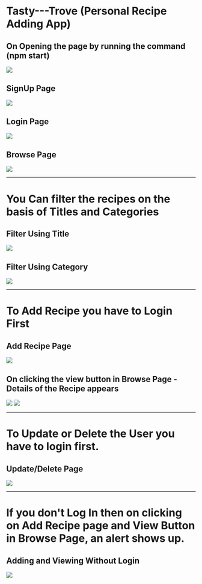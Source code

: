 # Tasty---Trove (Personal Recipe Adding App)

## On Opening the page by running the command (npm start)
![](https://github.com/YashVMishra/Tasty---Trove/blob/master/Screenshot/Home.png?raw=true)

## SignUp Page
![](https://github.com/YashVMishra/Tasty---Trove/blob/master/Screenshot/SignUp.png?raw=true)

## Login Page
![](https://github.com/YashVMishra/Tasty---Trove/blob/master/Screenshot/Login.png?raw=true)

## Browse Page
![](https://github.com/YashVMishra/Tasty---Trove/blob/master/Screenshot/Browse.png?raw=true)

---

# You Can filter the recipes on the basis of Titles and Categories

## Filter Using Title
![](https://github.com/YashVMishra/Tasty---Trove/blob/master/Screenshot/Filter-Title.png?raw=true)

## Filter Using Category
![](https://github.com/YashVMishra/Tasty---Trove/blob/master/Screenshot/Filter-Category.png?raw=true)

---

# To Add Recipe you have to Login First

## Add Recipe Page
![](https://github.com/YashVMishra/Tasty---Trove/blob/master/Screenshot/Add%20Recipe.png?raw=true)

## On clicking the view button in Browse Page - Details of the Recipe appears
![](https://github.com/YashVMishra/Tasty---Trove/blob/master/Screenshot/View%201.png?raw=true)
![](https://github.com/YashVMishra/Tasty---Trove/blob/master/Screenshot/View%202.png?raw=true)

---

# To Update or Delete the User you have to login first.

## Update/Delete Page
![](https://github.com/YashVMishra/Tasty---Trove/blob/master/Screenshot/Update-Delete%20Page.png?raw=true)

---

# If you don't Log In then on clicking on Add Recipe page and View Button in Browse Page, an alert shows up.

## Adding and Viewing Without Login
![](https://github.com/YashVMishra/Tasty---Trove/blob/master/Screenshot/Without%20Login.png?raw=true)
